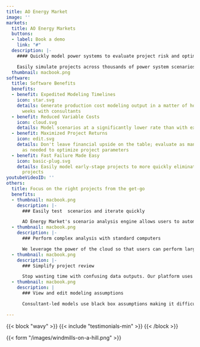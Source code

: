```yaml
---
title: AO Energy Market
image: ''
markets:
  title: AO Energy Markets
  buttons:
  - label: Book a demo
    link: "#"
  description: |-
    #### Quickly model power systems to evaluate project risk and optimize financial viability

    Easily simulate projects across thousands of power system scenarios to evaluate and optimize basis risk, market pricing, congestion, and overall financial upside of renewable and storage projects using the latest research in production cost, unit commitment, capacity expansion, and uncertainty modeling.
  thumbnail: macbook.png
software:
  title: Software Benefits
  benefits:
  - benefit: Expedited Modeling Timelines
    icon: star.svg
    details: Generate production cost modeling output in a matter of hours vs. 2-4
      weeks with consultants
  - benefit: Reduced Variable Costs
    icon: cloud.svg
    details: Model scenarios at a significantly lower rate than with external consultants
  - benefit: Maximized Project Returns
    icon: edit.svg
    details: Don't leave financial upside on the table; evaluate as many scenarios
      as needed to optimize project parameters
  - benefit: Fast Failure Made Easy
    icon: basic-plug.svg
    details: Easily model early-stage projects to more quickly eliminate unviable
      projects
youtubeVideoID: ''
others:
  title: Focus on the right projects from the get-go
  benefits:
  - thumbnail: macbook.png
    description: |-
      ### Easily test  scenarios and iterate quickly

      AO Energy Market's scenario analysis engine allows users to automatically queue thousands of modeling scenarios with just a few clicks. After initial runs, it's easy to adjust parameters and identify the best project configuration. Consultant-provided runs only include a handful of scenario views and revised runs come with additional multi-week timelines.
  - thumbnail: macbook.png
    description: |-
      ### Perform complex analysis with standard computers

      We leverage the power of the cloud so that users can perform large-scale modeling runs with just a laptop.
  - thumbnail: macbook.png
    description: |-
      ### Simplify project review

      Stop wasting time with confusing data outputs. Our platform uses a clean interface and data visualization so that it's easy to determine how to capture financial upside and meet your project goals.
  - thumbnail: macbook.png
    description: |
      ### View and edit modeling assumptions

      Consultant-led models use black box assumptions making it difficult for developers to understand what is being analyzed and adjust parameters as needed. We use an open modeling approach so you can clearly view and augment the assumptions to better align with your team's approach.

---
```

{{< block "wavy" >}}
{{< include "testimonials-min" >}}
{{< /block >}}

{{< form "/images/windmills-on-a-hill.png" >}}